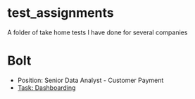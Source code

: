 # test_assignments
A folder of take home tests I have done for several companies

# Bolt
- Position: Senior Data Analyst - Customer Payment
- [Task: Dashboarding](https://github.com/DanielNathanael11/job_hunting_test_assignments/tree/main/Bolt) 
